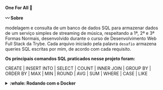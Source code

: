 <strong>One For All :triangular_flag_on_post: </strong>

<strong>:wavy_dash: Sobre</strong>

modelagem e consulta de um banco de dados SQL para armazenar dados de um serviço simples de streaming de música, respeitando a 1ª, 2ª e 3ª Formas Normais, desenvolvido durante o curso de Desenvolvimento Web Full Stack da Trybe. Cada arquivo iniciado pela palavra ``desafio`` armazena queries SQL escritas por mim, de acordo com cada requisito.

<strong> Os principais comandos SQL praticados nesse projeto foram: </strong>

CREATE | INSERT INTO | SELECT | COUNT | INNER JOIN | GROUP BY | ORDER BY | MAX | MIN | ROUND | AVG | SUM | WHERE | CASE | LIKE

<details>
<summary><strong>:whale: Rodando com o Docker</strong></summary><br />

Obs: O seu docker-compose precisa estar na versão 1.29 ou superior.
 
Clone o repositório:
```bash
git clone git@github.com:layanenu/mysql-one-for-all.git
```

Entre no diretório car-shop:
```bash
cd mysql-one-for-all
```

Instale as dependências do projeto:
```bash
npm install
```
  
Suba a orquestração de containers:
```bash
docker-compose up -d
```
  
Esses serviços irão inicializar um container chamado one_for_all e outro chamado one_for_all_db
  
Execute as queries do arquivo ``desafio1.sql`` no cliente MySQL para criar o banco de dados

Execute as queries dos arquivos iniciados pela palavra ``desafio`` no banco criado anteriormente para realizar cada busca
  
</details>

